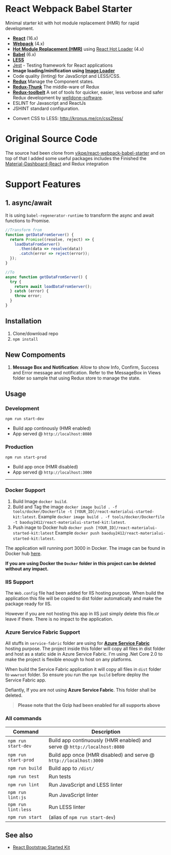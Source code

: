 # React Webpack Babel Starter

Minimal starter kit with hot module replacement (HMR) for rapid development.

- **[React](https://facebook.github.io/react/)** (16.x)
- **[Webpack](https://webpack.js.org/)** (4.x)
- **[Hot Module Replacement (HMR)](https://webpack.js.org/guides/hmr-react/)** using [React Hot Loader](https://github.com/gaearon/react-hot-loader) (4.x)
- **[Babel](http://babeljs.io/)** (6.x)
- **[LESS](http://lesscss.org/)**
- [Jest](https://facebook.github.io/jest/) - Testing framework for React applications
- **Image loading/minification using [Image Loader](https://github.com/vanwagonet/img-loader)**
- Code quality (linting) for JavaScript and LESS/CSS.
- **[Redux](https://redux.js.org/)** Manage the Component states.
- **[Redux-Thunk](https://github.com/reduxjs/redux-thunk)** The middle-ware of Redux
- **[Redux-toolbelt](https://github.com/welldone-software/redux-toolbelt)** A set of tools for quicker, easier, less verbose and safer Redux development by [welldone-software](http://welldone-software.com/).
- ESLINT for Javascript and ReactJs
- JSHINT standard configuration.

* Convert CSS to LESS: http://kronus.me/cn/css2less/

# Original Source Code

The source had been clone from [vikpe/react-webpack-babel-starter](https://github.com/vikpe/react-webpack-babel-starter) and on top of that I added some useful packages includes the Finished the [Material-Dashboard-React](https://github.com/creativetimofficial/material-dashboard-react) and Redux integration

# Support Features

## 1. async/await

It is using `babel-regenerator-runtime` to transform the async and await functions to Promise.

```javascript
//Transform from
function getDataFromServer() {
  return Promise((resolve, reject) => {
    loadDataFromServer()
      .then(data => resolve(data))
      .catch(error => reject(error));
  });
}

//To
async function getDataFromServer() {
  try {
    return await loadDataFromServer();
  } catch (error) {
    throw error;
  }
}
```

## Installation

1.  Clone/download repo
2.  `npm install`

## New Compoments

1.  **Message Box and Notification**: Allow to show Info, Confirm, Success and Error message and notification. Refer to the MessageBox in Views folder so sample that using Redux store to manage the state.

## Usage

### Development

`npm run start-dev`

- Build app continously (HMR enabled)
- App served @ `http://localhost:8080`

### Production

`npm run start-prod`

- Build app once (HMR disabled)
- App served @ `http://localhost:3000`

---

### Docker Support

1.  Build Image `docker build`.
2.  Build and Tag the image `docker image build . -f tools/docker/Dockerfile -t [YOUR_ID]/react-materialui-started-kit:latest`.
    Example `docker image build . -f tools/docker/Dockerfile -t baoduy2412/react-materialui-started-kit:latest`.
3.  Push inage to Docker hub `docker push [YOUR_ID]/react-materialui-started-kit:latest`
    Example `docker push baoduy2412/react-materialui-started-kit:latest`.

The application will running port 3000 in Docker.
The image can be found in Docker hub [here](https://hub.docker.com/r/baoduy2412/react-materialui-started-kit/).

**If you are using Docker the `Docker` folder in this project can be deleted without any impact.**

### IIS Support

The `Web.config` file had been added for IIS hosting purpose. When build the application this file will be copied to dist folder automatically and make the package ready for IIS.

However if you are not hosting this app in IIS just simply delete this file.or leave if there. There is no impact to the application.

### Azure Service Fabric Support

All stuffs in `service-fabric` folder are using for **[Azure Service Fabric](https://azure.microsoft.com/en-us/services/service-fabric/)** hosting purpose.
The project inside this folder will copy all files in dist folder and host as a static side in Azure Service Fabric.
I'm using .Net Core 2.0 to make the project is flexible enough to host on any platforms.

When build the Service Fabric application it will copy all files in `dist` folder to `wwwroot` folder. So ensure you run the `npm build` before deploy the Service Fabric app.

Defiantly, If you are not using **Azure Service Fabric**. This folder shall be deleted.

> **Please note that the Gzip had been enabled for all supports above**

### All commands

| Command              | Description                                                              |
| -------------------- | ------------------------------------------------------------------------ |
| `npm run start-dev`  | Build app continuously (HMR enabled) and serve @ `http://localhost:8080` |
| `npm run start-prod` | Build app once (HMR disabled) and serve @ `http://localhost:3000`        |
| `npm run build`      | Build app to `/dist/`                                                    |
| `npm run test`       | Run tests                                                                |
| `npm run lint`       | Run JavaScript and LESS linter                                           |
| `npm run lint:js`    | Run JavaScript linter                                                    |
| `npm run lint:less`  | Run LESS linter                                                          |
| `npm run start`      | (alias of `npm run start-dev`)                                           |

## See also

- [React Bootstrap Started Kit](https://github.com/baoduy/React-Bootstrap-Started-Kit)
